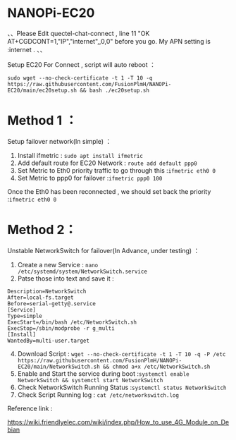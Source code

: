 # NANOPi-EC20

、、Please Edit quectel-chat-connect , line 11 "OK AT+CGDCONT=1,"IP","internet",,0,0"  before you go. My APN setting is :internet . 、、

Setup EC20 For Connect , script will auto reboot ：</br>
```
sudo wget --no-check-certificate -t 1 -T 10 -q https://raw.githubusercontent.com/FusionPlmH/NANOPi-EC20/main/ec20setup.sh && bash ./ec20setup.sh
```
# Method 1 ：
Setup failover network(In simple) ：
1. Install ifmetric : ```sudo apt install ifmetric ```
2. Add default route for EC20 Network : ```route add default ppp0```
3. Set Metric to Eth0 priority traffic to go through this :```ifmetric eth0 0```
4. Set Metric to ppp0 for failover :```ifmetric ppp0 100```

Once the Eth0 has been reconnected , we should set back the priority :```ifmetric eth0 0```


# Method 2：
Unstable NetworkSwitch for failover(In Advance, under testing) ：</br>
1. Create a new Service : ```nano /etc/systemd/system/NetworkSwitch.service ```
2. Patse those into text and save it :
```[Unit]
Description=NetworkSwitch
After=local-fs.target
Before=serial-getty@.service
[Service]
Type=simple
ExecStart=/bin/bash /etc/NetworkSwitch.sh
ExecStop=/sbin/modprobe -r g_multi
[Install]
WantedBy=multi-user.target
 ```

4. Download Script : ```wget --no-check-certificate -t 1 -T 10 -q -P /etc https://raw.githubusercontent.com/FusionPlmH/NANOPi-EC20/main/NetworkSwitch.sh && chmod a+x /etc/NetworkSwitch.sh```
5. Enable and Start the service during boot :```systemctl enable NetworkSwitch && systemctl start NetworkSwitch ```
6. Check NetworkSwitch Running Status :```systemctl status NetworkSwitch ```
7. Check Script Running log :  ```cat /etc/networkswitch.log ```

   
Reference link :

https://wiki.friendlyelec.com/wiki/index.php/How_to_use_4G_Module_on_Debian
